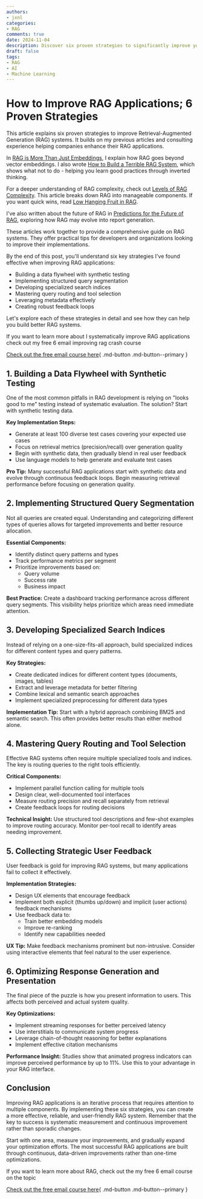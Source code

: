 ```yaml
---
authors:
- jxnl
categories:
- RAG
comments: true
date: 2024-11-04
description: Discover six proven strategies to significantly improve your RAG system's performance.
draft: false
tags:
- RAG
- AI
- Machine Learning
---
```


# How to Improve RAG Applications; 6 Proven Strategies

This article explains six proven strategies to improve Retrieval-Augmented Generation (RAG) systems. It builds on my previous articles and consulting experience helping companies enhance their RAG applications.

In [RAG is More Than Just Embeddings](../posts/rag.md), I explain how RAG goes beyond vector embeddings. I also wrote [How to Build a Terrible RAG System](../posts/rag-inverted.md), which shows what not to do - helping you learn good practices through inverted thinking.

For a deeper understanding of RAG complexity, check out [Levels of RAG Complexity](../posts/rag-levels-of-rag.md). This article breaks down RAG into manageable components. If you want quick wins, read [Low Hanging Fruit in RAG](../posts/rag-low-hanging-fruit.md).

I've also written about the future of RAG in [Predictions for the Future of RAG](../posts/rag-plusplus.md), exploring how RAG may evolve into report generation.

These articles work together to provide a comprehensive guide on RAG systems. They offer practical tips for developers and organizations looking to improve their implementations.

By the end of this post, you'll understand six key strategies I've found effective when improving RAG applications:

- Building a data flywheel with synthetic testing
- Implementing structured query segmentation  
- Developing specialized search indices
- Mastering query routing and tool selection
- Leveraging metadata effectively
- Creating robust feedback loops

Let's explore each of these strategies in detail and see how they can help you build better RAG systems.

<!-- more -->

If you want to learn more about I systematically improve RAG applications check out my free 6 email improving rag crash course 

[Check out the free email course here](https://dub.link/6wk-rag-email){ .md-button .md-button--primary }

## 1. Building a Data Flywheel with Synthetic Testing

One of the most common pitfalls in RAG development is relying on "looks good to me" testing instead of systematic evaluation. The solution? Start with synthetic testing data.

**Key Implementation Steps:**
- Generate at least 100 diverse test cases covering your expected use cases
- Focus on retrieval metrics (precision/recall) over generation quality
- Begin with synthetic data, then gradually blend in real user feedback
- Use language models to help generate and evaluate test cases

**Pro Tip:** Many successful RAG applications start with synthetic data and evolve through continuous feedback loops. Begin measuring retrieval performance before focusing on generation quality.

## 2. Implementing Structured Query Segmentation

Not all queries are created equal. Understanding and categorizing different types of queries allows for targeted improvements and better resource allocation.

**Essential Components:**
- Identify distinct query patterns and types
- Track performance metrics per segment
- Prioritize improvements based on:
  - Query volume
  - Success rate
  - Business impact

**Best Practice:** Create a dashboard tracking performance across different query segments. This visibility helps prioritize which areas need immediate attention.

## 3. Developing Specialized Search Indices

Instead of relying on a one-size-fits-all approach, build specialized indices for different content types and query patterns.

**Key Strategies:**
- Create dedicated indices for different content types (documents, images, tables)
- Extract and leverage metadata for better filtering
- Combine lexical and semantic search approaches
- Implement specialized preprocessing for different data types

**Implementation Tip:** Start with a hybrid approach combining BM25 and semantic search. This often provides better results than either method alone.

## 4. Mastering Query Routing and Tool Selection

Effective RAG systems often require multiple specialized tools and indices. The key is routing queries to the right tools efficiently.

**Critical Components:**
- Implement parallel function calling for multiple tools
- Design clear, well-documented tool interfaces
- Measure routing precision and recall separately from retrieval
- Create feedback loops for routing decisions

**Technical Insight:** Use structured tool descriptions and few-shot examples to improve routing accuracy. Monitor per-tool recall to identify areas needing improvement.

## 5. Collecting Strategic User Feedback

User feedback is gold for improving RAG systems, but many applications fail to collect it effectively.

**Implementation Strategies:**
- Design UX elements that encourage feedback
- Implement both explicit (thumbs up/down) and implicit (user actions) feedback mechanisms
- Use feedback data to:
  - Train better embedding models
  - Improve re-ranking
  - Identify new capabilities needed

**UX Tip:** Make feedback mechanisms prominent but non-intrusive. Consider using interactive elements that feel natural to the user experience.

## 6. Optimizing Response Generation and Presentation

The final piece of the puzzle is how you present information to users. This affects both perceived and actual system quality.

**Key Optimizations:**
- Implement streaming responses for better perceived latency
- Use interstitials to communicate system progress
- Leverage chain-of-thought reasoning for better explanations
- Implement effective citation mechanisms

**Performance Insight:** Studies show that animated progress indicators can improve perceived performance by up to 11%. Use this to your advantage in your RAG interface.

## Conclusion

Improving RAG applications is an iterative process that requires attention to multiple components. By implementing these six strategies, you can create a more effective, reliable, and user-friendly RAG system. Remember that the key to success is systematic measurement and continuous improvement rather than sporadic changes.

Start with one area, measure your improvements, and gradually expand your optimization efforts. The most successful RAG applications are built through continuous, data-driven improvements rather than one-time optimizations.

If you want to learn more about RAG, check out the my free 6 email course on the topic

[Check out the free email course here](https://fivesixseven.kit.com/2994ff4e37){ .md-button .md-button--primary }
